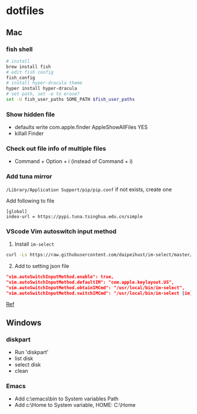 # dotfiles
## Mac

### fish shell
```bash
# install
brew install fish
# edit fish config
fish_config
# install hyper-dracula theme
hyper install hyper-dracula
# set path, set -e to erase?
set -U fish_user_paths SOME_PATH $fish_user_paths
```

### Show hidden file
- defaults write com.apple.finder AppleShowAllFiles YES
- killall Finder

### Check out file info of multiple files
- Command + Option + i (instead of Command + i)

### Add tuna mirror
`/Library/Application Support/pip/pip.conf` if not exists, create one

Add following to file
```
[global]
index-url = https://pypi.tuna.tsinghua.edu.cn/simple
```

### VScode Vim autoswitch input method

1. Install `im-select`
```bash
curl -Ls https://raw.githubusercontent.com/daipeihust/im-select/master/install_mac.sh | sh
```

2. Add to setting json file
```json
"vim.autoSwitchInputMethod.enable": true,
"vim.autoSwitchInputMethod.defaultIM": "com.apple.keylayout.US",
"vim.autoSwitchInputMethod.obtainIMCmd": "/usr/local/bin/im-select",
"vim.autoSwitchInputMethod.switchIMCmd": "/usr/local/bin/im-select {im}"
```
[Ref](https://github.com/VSCodeVim/Vim#input-method)

## Windows
### diskpart
- Run 'diskpart'
- list disk
- select disk
- clean
### Emacs
- Add c:\emacs\bin to System variables Path
- Add c:\Home to System variable, HOME: C:\Home
